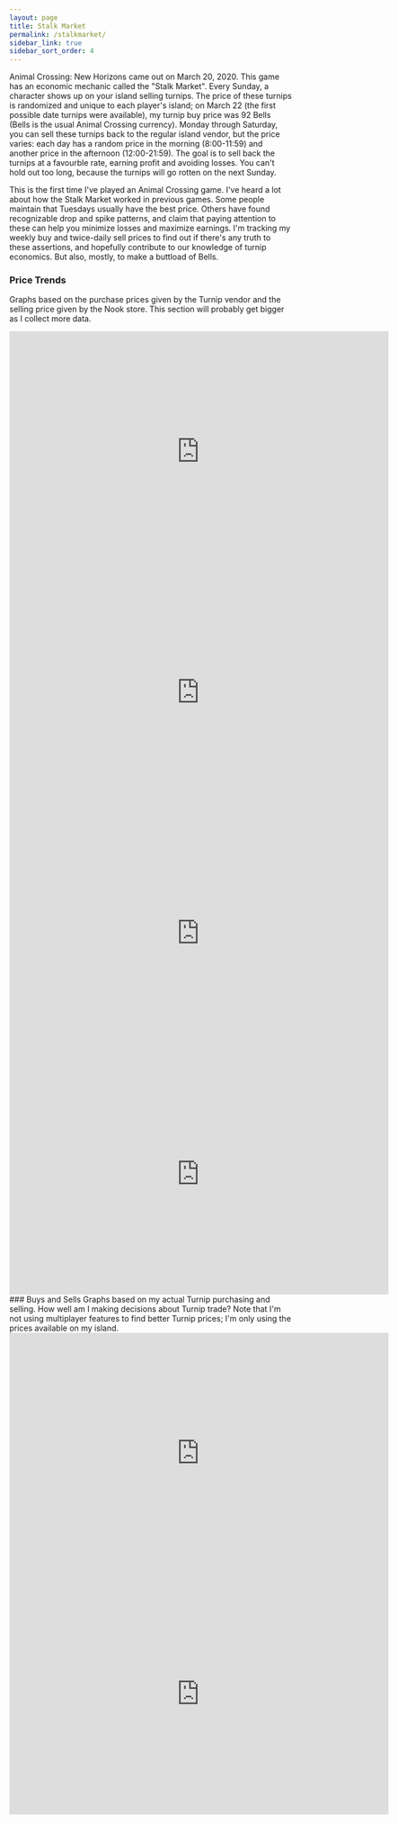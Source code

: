 ```yaml
---
layout: page
title: Stalk Market
permalink: /stalkmarket/
sidebar_link: true
sidebar_sort_order: 4
---
```


Animal Crossing: New Horizons came out on March 20, 2020. This game has an economic mechanic called the "Stalk Market". Every Sunday, a character shows up on your island selling turnips. The price of these turnips is randomized and unique to each player's island; on March 22 (the first possible date turnips were available), my turnip buy price was 92 Bells (Bells is the usual Animal Crossing currency). Monday through Saturday, you can sell these turnips back to the regular island vendor, but the price varies: each day has a random price in the morning (8:00-11:59) and another price in the afternoon (12:00-21:59). The goal is to sell back the turnips at a favourble rate, earning profit and avoiding losses. You can't hold out too long, because the turnips will go rotten on the next Sunday.

This is the first time I've played an Animal Crossing game. I've heard a lot about how the Stalk Market worked in previous games. Some people maintain that Tuesdays usually have the best price. Others have found recognizable drop and spike patterns, and claim that paying attention to these can help you minimize losses and maximize earnings. I'm tracking my weekly buy and twice-daily sell prices to find out if there's any truth to these assertions, and hopefully contribute to our knowledge of turnip economics. But also, mostly, to make a buttload of Bells.

### Price Trends
Graphs based on the purchase prices given by the Turnip vendor and the selling price given by the Nook store. This section will probably get bigger as I collect more data.

<iframe width="675" height="428" seamless frameborder="0" scrolling="no" src="https://docs.google.com/spreadsheets/d/e/2PACX-1vQXFBXO5xuU9sBoKcJojmTGAq0YdPoCTdjwKx8iaUetL4BAifaoJGK1uzMeDSpi6r54cAuqUghK90DH/pubchart?oid=176716553&amp;format=interactive"></iframe>

<iframe width="675" height="428" seamless frameborder="0" scrolling="no" src="https://docs.google.com/spreadsheets/d/e/2PACX-1vQXFBXO5xuU9sBoKcJojmTGAq0YdPoCTdjwKx8iaUetL4BAifaoJGK1uzMeDSpi6r54cAuqUghK90DH/pubchart?oid=1648176703&amp;format=interactive"></iframe>

<iframe width="675" height="428" seamless frameborder="0" scrolling="no" src="https://docs.google.com/spreadsheets/d/e/2PACX-1vQXFBXO5xuU9sBoKcJojmTGAq0YdPoCTdjwKx8iaUetL4BAifaoJGK1uzMeDSpi6r54cAuqUghK90DH/pubchart?oid=1243695731&amp;format=interactive"></iframe>

<iframe width="675" height="428" seamless frameborder="0" scrolling="no" src="https://docs.google.com/spreadsheets/d/e/2PACX-1vQXFBXO5xuU9sBoKcJojmTGAq0YdPoCTdjwKx8iaUetL4BAifaoJGK1uzMeDSpi6r54cAuqUghK90DH/pubchart?oid=1871476801&amp;format=interactive"></iframe>


<br />
### Buys and Sells
Graphs based on my actual Turnip purchasing and selling. How well am I making decisions about Turnip trade? Note that I'm not using multiplayer features to find better Turnip prices; I'm only using the prices available on my island.

<iframe width="675" height="428" seamless frameborder="0" scrolling="no" src="https://docs.google.com/spreadsheets/d/e/2PACX-1vQXFBXO5xuU9sBoKcJojmTGAq0YdPoCTdjwKx8iaUetL4BAifaoJGK1uzMeDSpi6r54cAuqUghK90DH/pubchart?oid=113690670&amp;format=interactive"></iframe>

<iframe width="675" height="428" seamless frameborder="0" scrolling="no" src="https://docs.google.com/spreadsheets/d/e/2PACX-1vQXFBXO5xuU9sBoKcJojmTGAq0YdPoCTdjwKx8iaUetL4BAifaoJGK1uzMeDSpi6r54cAuqUghK90DH/pubchart?oid=2103248728&amp;format=interactive"></iframe>
